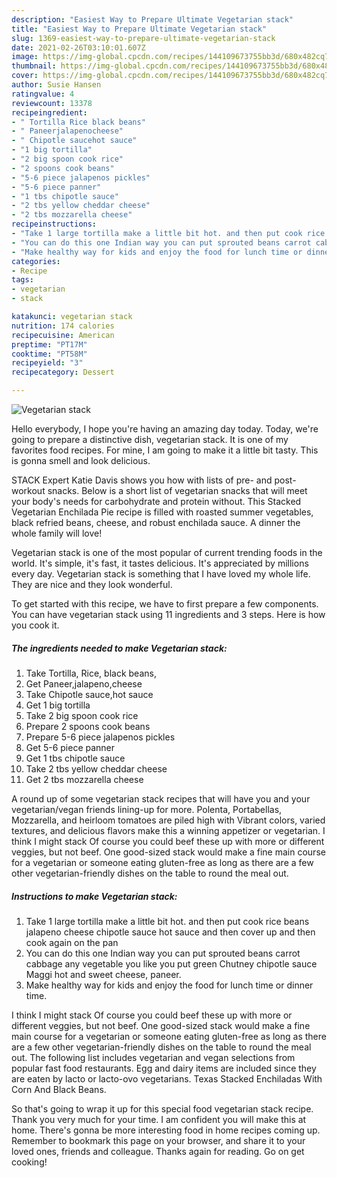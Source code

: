 ```yaml
---
description: "Easiest Way to Prepare Ultimate Vegetarian stack"
title: "Easiest Way to Prepare Ultimate Vegetarian stack"
slug: 1369-easiest-way-to-prepare-ultimate-vegetarian-stack
date: 2021-02-26T03:10:01.607Z
image: https://img-global.cpcdn.com/recipes/144109673755bb3d/680x482cq70/vegetarian-stack-recipe-main-photo.jpg
thumbnail: https://img-global.cpcdn.com/recipes/144109673755bb3d/680x482cq70/vegetarian-stack-recipe-main-photo.jpg
cover: https://img-global.cpcdn.com/recipes/144109673755bb3d/680x482cq70/vegetarian-stack-recipe-main-photo.jpg
author: Susie Hansen
ratingvalue: 4
reviewcount: 13378
recipeingredient:
- " Tortilla Rice black beans"
- " Paneerjalapenocheese"
- " Chipotle saucehot sauce"
- "1 big tortilla"
- "2 big spoon cook rice"
- "2 spoons cook beans"
- "5-6 piece jalapenos pickles"
- "5-6 piece panner"
- "1 tbs chipotle sauce"
- "2 tbs yellow cheddar cheese"
- "2 tbs mozzarella cheese"
recipeinstructions:
- "Take 1 large tortilla make a little bit hot. and then put cook rice beans jalapeno cheese chipotle sauce hot sauce and then cover up and then cook again on the pan"
- "You can do this one Indian way you can put sprouted beans carrot cabbage any vegetable you like you put green Chutney chipotle sauce Maggi hot and sweet cheese, paneer."
- "Make healthy way for kids and enjoy the food for lunch time or dinner time."
categories:
- Recipe
tags:
- vegetarian
- stack

katakunci: vegetarian stack 
nutrition: 174 calories
recipecuisine: American
preptime: "PT17M"
cooktime: "PT58M"
recipeyield: "3"
recipecategory: Dessert

---
```



![Vegetarian stack](https://img-global.cpcdn.com/recipes/144109673755bb3d/680x482cq70/vegetarian-stack-recipe-main-photo.jpg)

Hello everybody, I hope you're having an amazing day today. Today, we're going to prepare a distinctive dish, vegetarian stack. It is one of my favorites food recipes. For mine, I am going to make it a little bit tasty. This is gonna smell and look delicious.

STACK Expert Katie Davis shows you how with lists of pre- and post-workout snacks. Below is a short list of vegetarian snacks that will meet your body&#39;s needs for carbohydrate and protein without. This Stacked Vegetarian Enchilada Pie recipe is filled with roasted summer vegetables, black refried beans, cheese, and robust enchilada sauce. A dinner the whole family will love!

Vegetarian stack is one of the most popular of current trending foods in the world. It's simple, it's fast, it tastes delicious. It's appreciated by millions every day. Vegetarian stack is something that I have loved my whole life. They are nice and they look wonderful.


To get started with this recipe, we have to first prepare a few components. You can have vegetarian stack using 11 ingredients and 3 steps. Here is how you cook it.

<!--inarticleads1-->

##### The ingredients needed to make Vegetarian stack:

1. Take  Tortilla, Rice, black beans,
1. Get  Paneer,jalapeno,cheese
1. Take  Chipotle sauce,hot sauce
1. Get 1 big tortilla
1. Take 2 big spoon cook rice
1. Prepare 2 spoons cook beans
1. Prepare 5-6 piece jalapenos pickles
1. Get 5-6 piece panner
1. Get 1 tbs chipotle sauce
1. Take 2 tbs yellow cheddar cheese
1. Get 2 tbs mozzarella cheese


A round up of some vegetarian stack recipes that will have you and your vegetarian/vegan friends lining-up for more. Polenta, Portabellas, Mozzarella, and heirloom tomatoes are piled high with Vibrant colors, varied textures, and delicious flavors make this a winning appetizer or vegetarian. I think I might stack Of course you could beef these up with more or different veggies, but not beef. One good-sized stack would make a fine main course for a vegetarian or someone eating gluten-free as long as there are a few other vegetarian-friendly dishes on the table to round the meal out. 

<!--inarticleads2-->

##### Instructions to make Vegetarian stack:

1. Take 1 large tortilla make a little bit hot. and then put cook rice beans jalapeno cheese chipotle sauce hot sauce and then cover up and then cook again on the pan
1. You can do this one Indian way you can put sprouted beans carrot cabbage any vegetable you like you put green Chutney chipotle sauce Maggi hot and sweet cheese, paneer.
1. Make healthy way for kids and enjoy the food for lunch time or dinner time.


I think I might stack Of course you could beef these up with more or different veggies, but not beef. One good-sized stack would make a fine main course for a vegetarian or someone eating gluten-free as long as there are a few other vegetarian-friendly dishes on the table to round the meal out. The following list includes vegetarian and vegan selections from popular fast food restaurants. Egg and dairy items are included since they are eaten by lacto or lacto-ovo vegetarians. Texas Stacked Enchiladas With Corn And Black Beans. 

So that's going to wrap it up for this special food vegetarian stack recipe. Thank you very much for your time. I am confident you will make this at home. There's gonna be more interesting food in home recipes coming up. Remember to bookmark this page on your browser, and share it to your loved ones, friends and colleague. Thanks again for reading. Go on get cooking!
